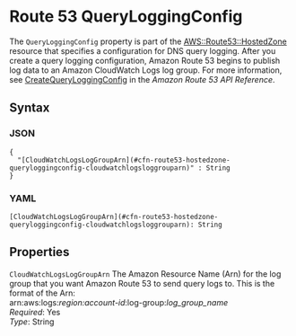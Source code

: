 # Route 53 QueryLoggingConfig<a name="aws-properties-route53-hostedzone-queryloggingconfig"></a>

The `QueryLoggingConfig` property is part of the [AWS::Route53::HostedZone](aws-resource-route53-hostedzone.md) resource that specifies a configuration for DNS query logging\. After you create a query logging configuration, Amazon Route 53 begins to publish log data to an Amazon CloudWatch Logs log group\. For more information, see [CreateQueryLoggingConfig](http://docs.aws.amazon.com/Route53/latest/APIReference/API_CreateQueryLoggingConfig.html) in the *Amazon Route 53 API Reference*\.

## Syntax<a name="w3ab2c21c14e1669b5"></a>

### JSON<a name="aws-properties-route53-hostedzone-queryloggingconfig-syntax.json"></a>

```
{
  "[CloudWatchLogsLogGroupArn](#cfn-route53-hostedzone-queryloggingconfig-cloudwatchlogsloggrouparn)" : String
}
```

### YAML<a name="aws-properties-route53-hostedzone-queryloggingconfig-syntax.yaml"></a>

```
[CloudWatchLogsLogGroupArn](#cfn-route53-hostedzone-queryloggingconfig-cloudwatchlogsloggrouparn): String
```

## Properties<a name="w3ab2c21c14e1669b7"></a>

`CloudWatchLogsLogGroupArn`  <a name="cfn-route53-hostedzone-queryloggingconfig-cloudwatchlogsloggrouparn"></a>
The Amazon Resource Name \(Arn\) for the log group that you want Amazon Route 53 to send query logs to\. This is the format of the Arn:  
arn:aws:logs:*region:account\-id*:log\-group:*log\_group\_name*  
*Required*: Yes  
*Type*: String